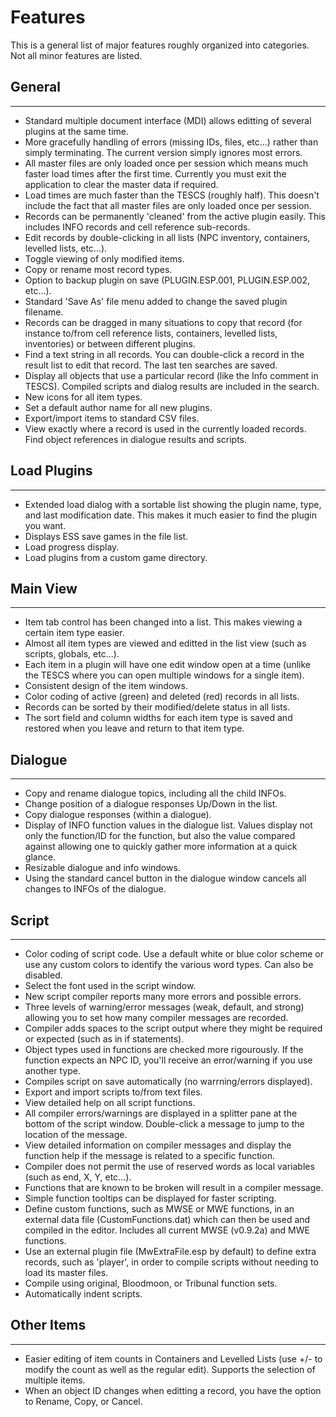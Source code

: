 # FeaturesThis is a general list of major features roughly organized into categories. Not all minor features are listed.

## General
---
- Standard multiple document interface (MDI) allows editting of several plugins at the same time.- More gracefully handling of errors (missing IDs, files, etc...) rather than simply terminating. The current version simply ignores most errors.
- All master files are only loaded once per session which means much faster load times after the first time. Currently you must exit the application to clear the master data if required.
- Load times are much faster than the TESCS (roughly half). This doesn't include the fact that all master files are only loaded once per session.
- Records can be permanently 'cleaned' from the active plugin easily. This includes INFO records and cell reference sub-records.
- Edit records by double-clicking in all lists (NPC inventory, containers, levelled lists, etc...).
- Toggle viewing of only modified items.
- Copy or rename most record types.
- Option to backup plugin on save (PLUGIN.ESP.001, PLUGIN.ESP.002, etc...).
- Standard 'Save As' file menu added to change the saved plugin filename.
- Records can be dragged in many situations to copy that record (for instance to/from cell reference lists, containers, levelled lists, inventories) or between different plugins.
- Find a text string in all records. You can double-click a record in the result list to edit that record. The last ten searches are saved.
- Display all objects that use a particular record (like the Info comment in TESCS). Compiled scripts and dialog results are included in the search.
- New icons for all item types.
- Set a default author name for all new plugins.
- Export/import items to standard CSV files.
- View exactly where a record is used in the currently loaded records. Find object references in dialogue results and scripts.
## Load Plugins
---

- Extended load dialog with a sortable list showing the plugin name, type, and last modification date. This makes it much easier to find the plugin you want.
- Displays ESS save games in the file list.
- Load progress display.
- Load plugins from a custom game directory.
## Main View
---
- Item tab control has been changed into a list. This makes viewing a certain item type easier.
- Almost all item types are viewed and editted in the list view (such as scripts, globals, etc...).
- Each item in a plugin will have one edit window open at a time (unlike the TESCS where you can open multiple windows for a single item).
- Consistent design of the item windows.
- Color coding of active (green) and deleted (red) records in all lists.
- Records can be sorted by their modified/delete status in all lists.
- The sort field and column widths for each item type is saved and restored when you leave and return to that item type. 

## Dialogue
---
- Copy and rename dialogue topics, including all the child INFOs.
- Change position of a dialogue responses Up/Down in the list.
- Copy dialogue responses (within a dialogue).
- Display of INFO function values in the dialogue list.  Values display not only the function/ID for the function, but also the value compared against allowing one to quickly gather more information at a quick glance.
- Resizable dialogue and info windows.
- Using the standard cancel button in the dialogue window cancels all changes to INFOs of the dialogue.
## Script
---
- Color coding of script code. Use a default white or blue color scheme or use any custom colors to identify the various word types. Can also be disabled.
- Select the font used in the script window.
- New script compiler reports many more errors and possible errors.
- Three levels of warning/error messages (weak, default, and strong) allowing you to set how many compiler messages are recorded.
- Compiler adds spaces to the script output where they might be required or expected (such as in if statements).
- Object types used in functions are checked more rigourously. If the function expects an NPC ID, you'll receive an error/warning if you use another type.
- Compiles script on save automatically (no warrning/errors displayed).
- Export and import scripts to/from text files.
- View detailed help on all script functions.
- All compiler errors/warnings are displayed in a splitter pane at the bottom of the script window. Double-click a message to jump to the location of the message.
- View detailed information on compiler messages and display the function help if the message is related to a specific function.
- Compiler does not permit the use of reserved words as local variables (such as end, X, Y, etc...).
- Functions that are known to be broken will result in a compiler message.	  
- Simple function tooltips can be displayed for faster scripting.
- Define custom functions, such as MWSE or MWE functions, in an external data file (CustomFunctions.dat) which can then be used and compiled in the editor. Includes all current MWSE (v0.9.2a) and MWE functions.
- Use an external plugin file (MwExtraFile.esp by default) to define extra records, such as 'player', in order to compile scripts without needing to load its master files.
- Compile using original, Bloodmoon, or Tribunal function sets.
- Automatically indent scripts.
## Other Items
---
- Easier editing of item counts in Containers and Levelled Lists (use +/- to modify the count as well as the regular edit). Supports the selection of multiple items.
- When an object ID changes when editting a record, you have the option to Rename, Copy, or Cancel.
